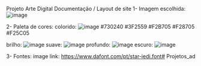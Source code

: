 Projeto Arte Digital
Documentação / Layout de site
1- Imagem escolhida:
![image](https://user-images.githubusercontent.com/79859389/140587187-48332568-f18e-4b9c-b584-0743e478ed6c.png)

2- Paleta de cores:
colorido:
![image](https://user-images.githubusercontent.com/79859389/140587227-d2752d36-191c-458c-ad8a-d6b8e1986e44.png)
#730240
#3F2559
#F2B705
#F28705
#F25C05

brilho:
![image](https://user-images.githubusercontent.com/79859389/140587247-15892357-1366-4436-9524-6fc7f547d554.png)
suave:
![image](https://user-images.githubusercontent.com/79859389/140587271-8e025262-3b1d-4109-b89e-605941c63f70.png)
profundo:
![image](https://user-images.githubusercontent.com/79859389/140587322-7c90970a-2f36-40fa-8b0f-b4ff2de564c4.png)
escuro:
![image](https://user-images.githubusercontent.com/79859389/140587334-7ef23d08-bad3-4882-9b1a-1ea341c591b3.png)

3- Fontes:
image link: https://www.dafont.com/pt/star-jedi.font# Projetos_ad

